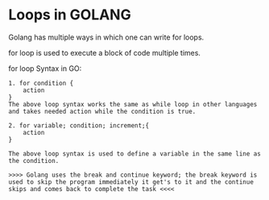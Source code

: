 # Loops in GOLANG

Golang has multiple ways in which one can write for loops.

for loop is used to execute a block of code multiple times.

for loop Syntax in GO:

    1. for condition {
        action
    }
    The above loop syntax works the same as while loop in other languages and takes needed action while the condition is true.

    2. for variable; condition; increment;{
        action
    }

    The above loop syntax is used to define a variable in the same line as the condition.

    >>>> Golang uses the break and continue keyword; the break keyword is used to skip the program immediately it get's to it and the continue skips and comes back to complete the task <<<<
